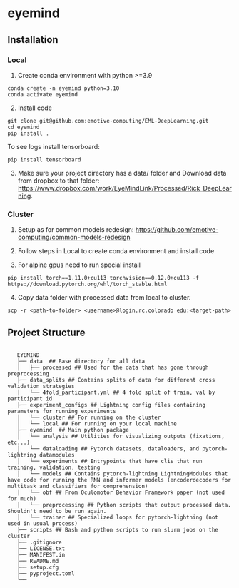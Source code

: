 # eyemind


## Installation

### Local
1. Create conda environment with python >=3.9
```
conda create -n eyemind python=3.10
conda activate eyemind
```
2. Install code

```
git clone git@github.com:emotive-computing/EML-DeepLearning.git
cd eyemind
pip install .
```
To see logs install tensorboard:
```
pip install tensorboard
```

3. Make sure your project directory has a data/ folder and Download data from dropbox to that folder: https://www.dropbox.com/work/EyeMindLink/Processed/Rick_DeepLearning.

### Cluster

1. Setup as for common models redesign: https://github.com/emotive-computing/common-models-redesign 

2. Follow steps in Local to create conda environment and install code

3. For alpine gpus need to run special install

```
pip install torch==1.11.0+cu113 torchvision==0.12.0+cu113 -f https://download.pytorch.org/whl/torch_stable.html
```

4. Copy data folder with processed data from local to cluster. 
```
scp -r <path-to-folder> <username>@login.rc.colorado edu:<target-path>
```

## Project Structure


```
   
   EYEMIND
   ├── data  ## Base directory for all data
   │   ├── processed ## Used for the data that has gone through preprocessing
   ├── data_splits ## Contains splits of data for different cross validation strategies
   │   └── 4fold_participant.yml ## 4 fold split of train, val by participant id
   ├── experiment_configs ## Lightning config files containing parameters for running experiments
   │   └── cluster ## For running on the cluster
   │   └── local ## For running on your local machine   
   ├── eyemind  ## Main python package
   │   └── analysis ## Utilities for visualizing outputs (fixations, etc...)
   │   └── dataloading ## Pytorch datasets, dataloaders, and pytorch-lightning datamodules
   │   └── experiments ## Entrypoints that have clis that run training, validation, testing
   │   └── models ## Contains pytorch-lightning LightningModules that have code for running the RNN and informer models (encoderdecoders for multitask and classifiers for comprehension)
   │   └── obf ## From Oculomotor Behavior Framework paper (not used for much)
   │   └── preprocessing ## Python scripts that output processed data. Shouldn't need to be run again.
   │   └── trainer ## Specialized loops for pytorch-lightning (not used in usual process)
   ├── scripts ## Bash and python scripts to run slurm jobs on the cluster   
   ├── .gitignore
   ├── LICENSE.txt
   ├── MANIFEST.in
   ├── README.md
   ├── setup.cfg
   ├── pyproject.toml
   └── 

```